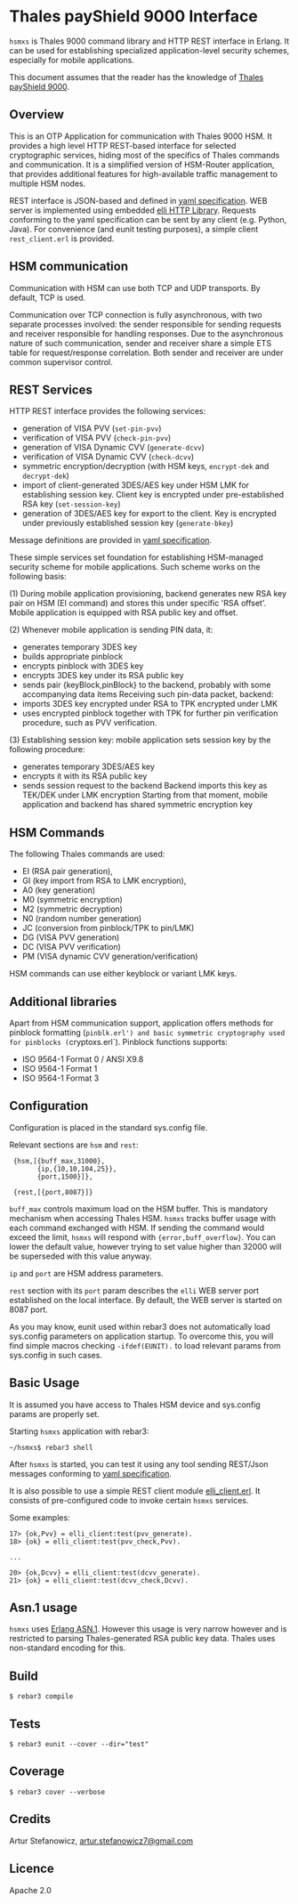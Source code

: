 Thales payShield 9000 Interface
===============================

`hsmxs` is Thales 9000 command library and HTTP REST interface in Erlang. It can be used for establishing specialized application-level security schemes, especially for mobile applications.

This document assumes that the reader has the knowledge of [Thales payShield 9000](https://go.thalesesecurity.com/rs/480-LWA-970/images/payShield-9000-ds.pdf).


Overview
--------

This is an OTP Application for communication with Thales 9000 HSM. It provides a high level HTTP REST-based interface for selected cryptographic services, hiding most of the specifics of Thales commands and communication. It is a simplified version of HSM-Router application, that provides additional features for high-available traffic management to multiple HSM nodes.

REST interface is JSON-based and defined in [yaml specification](). WEB server is implemented using embedded [elli HTTP Library](https://github.com/elli-lib/elli). Requests conforming to the yaml specification can be sent by any client (e.g. Python, Java). For convenience (and eunit testing purposes), a simple client `rest_client.erl` is provided.

HSM communication
-----------------

Communication with HSM can use both TCP and UDP transports. By default, TCP is used.

Communication over TCP connection is fully asynchronous, with two separate processes involved: the sender responsible for sending requests and receiver responsible for handling responses. Due to the asynchronous nature of such communication, sender and receiver share a simple ETS table for request/response correlation. Both sender and receiver are under common supervisor control.

REST Services
-------------

HTTP REST interface provides the following services:
- generation of VISA PVV (`set-pin-pvv`)
- verification of VISA PVV (`check-pin-pvv`)
- generation of VISA Dynamic CVV (`generate-dcvv`)
- verification of VISA Dynamic CVV (`check-dcvv`)
- symmetric encryption/decryption (with HSM keys, `encrypt-dek` and `decrypt-dek`)
- import of client-generated 3DES/AES key under HSM LMK for establishing session key. Client key is encrypted under pre-established RSA key (`set-session-key`)
- generation of 3DES/AES key for export to the client. Key is encrypted under previously established session key (`generate-bkey`)

Message definitions are provided in [yaml specification]().

These simple services set foundation for establishing HSM-managed security scheme for mobile applications. Such scheme works on the following basis:

(1) During mobile application provisioning, backend generates new RSA key pair on HSM (EI command) and stores this under specific 'RSA offset'. Mobile application is equipped with RSA public key and offset.

(2) Whenever mobile application is sending PIN data, it:
  - generates temporary 3DES key
  - builds appropriate pinblock
  - encrypts pinblock with 3DES key
  - encrypts 3DES key under its RSA public key
  - sends pair {keyBlock,pinBlock} to the backend, probably with some accompanying data items
  Receiving such pin-data packet, backend:
  - imports 3DES key encrypted under RSA to TPK encrypted under LMK
  - uses encrypted pinblock together with TPK for further pin verification procedure, such as PVV verification.

(3) Establishing session key: mobile application sets session key by the following procedure:
- generates temporary 3DES/AES key
- encrypts it with its RSA public key
- sends session request to the backend
Backend imports this key as TEK/DEK under LMK encryption
Starting from that moment, mobile application and backend has shared symmetric encryption key

HSM Commands
------------
The following Thales commands are used:
- EI (RSA pair generation),
- GI (key import from RSA to LMK encryption),
- A0 (key generation)
- M0 (symmetric encryption)
- M2 (symmetric decryption)
- N0 (random number generation)
- JC (conversion from pinblock/TPK to pin/LMK)
- DG (VISA PVV generation)
- DC (VISA PVV verification)
- PM (VISA dynamic CVV generation/verification)

HSM commands can use either keyblock or variant LMK keys.

Additional libraries
--------------------
Apart from HSM communication support, application offers methods for pinblock formatting (`pinblk.erl') and basic symmetric cryptography used for pinblocks (`cryptoxs.erl`). Pinblock functions supports:
- ISO 9564-1 Format 0 / ANSI X9.8
- ISO 9564-1 Format 1
- ISO 9564-1 Format 3

Configuration
-------------
Configuration is placed in the standard sys.config file.

Relevant sections are `hsm` and `rest`:
```
 {hsm,[{buff_max,31000},
       {ip,{10,10,104,25}},
       {port,1500}]},
       
 {rest,[{port,8087}]}
```

`buff_max` controls maximum load on the HSM buffer. This is mandatory mechanism when accessing Thales HSM. `hsmxs` tracks buffer usage with each command exchanged with HSM. If sending the command would exceed the limit, `hsmxs` will respond with `{error,buff_overflow}`. You can lower the default value, however trying to set value higher than 32000 will be superseded with this value anyway.

`ip` and `port` are HSM address parameters.

`rest` section with its `port` param describes the `elli` WEB server port established on the local interface. By default, the WEB server is started on 8087 port.

As you may know, eunit used within rebar3 does not automatically load sys.config parameters on application startup. To overcome this, you will find simple macros checking `-ifdef(EUNIT).` to load relevant params from sys.config in such cases.

Basic Usage
-----------
It is assumed you have access to Thales HSM device and sys.config params are properly set.

Starting `hsmxs` application with rebar3:

```
~/hsmxs$ rebar3 shell
```

After `hsmxs` is started, you can test it using any tool sending REST/Json messages conforming to [yaml specification]().

It is also possible to use a simple REST client module [elli_client.erl](). It consists of pre-configured code to invoke certain `hsmxs` services.

Some examples:

```
17> {ok,Pvv} = elli_client:test(pvv_generate).
18> {ok} = elli_client:test(pvv_check,Pvv).

...

20> {ok,Dcvv} = elli_client:test(dcvv_generate).
21> {ok} = elli_client:test(dcvv_check,Dcvv).

```

Asn.1 usage
-----------
`hsmxs` uses [Erlang ASN.1](http://erlang.org/doc/apps/asn1/asn1_getting_started.html). However this usage is very narrow however and is restricted to parsing Thales-generated RSA public key data. Thales uses non-standard encoding for this.

Build
-----
    $ rebar3 compile

Tests
-----
    $ rebar3 eunit --cover --dir="test"

Coverage
--------
    $ rebar3 cover --verbose

Credits
-------
Artur Stefanowicz, artur.stefanowicz7@gmail.com

Licence
-------
Apache 2.0
